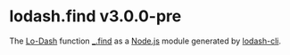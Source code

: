 # lodash.find v3.0.0-pre

The [Lo-Dash](https://lodash.com/) function [_.find](http://lodash.com/docs#find) as a [Node.js](http://nodejs.org/) module generated by [lodash-cli](https://www.npmjs.com/package/lodash-cli).
